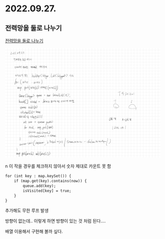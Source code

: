 # 2022.09.27.

## 전력망을 둘로 나누기

[전력망을 둘로 나누기](https://school.programmers.co.kr/learn/courses/30/lessons/86971)

![](TIL-39.jpg)

n 이 작을 경우를 체크하지 않아서 숫자 제대로 카운트 못 함

```
for (int key : map.keySet()) {
    if (map.get(key).contains(now)) {
        queue.add(key);
        isVisited[key] = true;
    }
}

```

추가해도 무한 루프 발생

방향이 없는데.. 이렇게 하면 방향이 있는 것 처럼 된다....

배열 이용해서 구현해 볼까 싶다.
